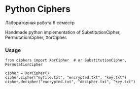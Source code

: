 # Python Ciphers

Лабораторная работа 6 семестр

Handmade python implementation of SubstitutionCipher, PermutationCipher, XorCipher.

### Usage
```
from ciphers import XorCipher  # or SubstitutionCipher, PermutationCipher

cipher = XorCipher()
cipher.cipher("myfile.txt", "encrypted.txt", "key.txt")
cipher.decipher("encrypted.txt", "decipher.txt", "key.txt")
```
